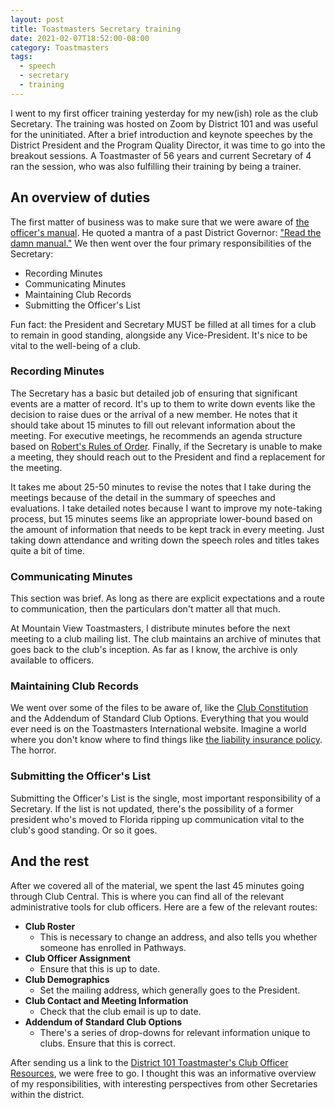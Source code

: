 ```yaml
---
layout: post
title: Toastmasters Secretary training
date: 2021-02-07T18:52:00-08:00
category: Toastmasters
tags:
  - speech
  - secretary
  - training
---
```


I went to my first officer training yesterday for my new(ish) role as the club
Secretary. The training was hosted on Zoom by District 101 and was useful for
the uninitiated. After a brief introduction and keynote speeches by the District
President and the Program Quality Director, it was time to go into the breakout
sessions. A Toastmaster of 56 years and current Secretary of 4 ran the session,
who was also fulfilling their training by being a trainer.

## An overview of duties

The first matter of business was to make sure that we were aware of [the
officer's manual][manual]. He quoted a mantra of a past District Governor:
["Read the damn manual."][rtdm] We then went over the four primary
responsibilities of the Secretary:

- Recording Minutes
- Communicating Minutes
- Maintaining Club Records
- Submitting the Officer's List

Fun fact: the President and Secretary MUST be filled at all times for a club to
remain in good standing, alongside any Vice-President. It's nice to be vital to
the well-being of a club.

### Recording Minutes

The Secretary has a basic but detailed job of ensuring that significant events
are a matter of record. It's up to them to write down events like the decision
to raise dues or the arrival of a new member. He notes that it should take about
15 minutes to fill out relevant information about the meeting. For executive
meetings, he recommends an agenda structure based on [Robert's Rules of
Order][rule-of-order]. Finally, if the Secretary is unable to make a meeting,
they should reach out to the President and find a replacement for the meeting.

It takes me about 25-50 minutes to revise the notes that I take during the
meetings because of the detail in the summary of speeches and evaluations. I
take detailed notes because I want to improve my note-taking process, but 15
minutes seems like an appropriate lower-bound based on the amount of information
that needs to be kept track in every meeting. Just taking down attendance and
writing down the speech roles and titles takes quite a bit of time.

### Communicating Minutes

This section was brief. As long as there are explicit expectations and a route
to communication, then the particulars don't matter all that much.

At Mountain View Toastmasters, I distribute minutes before the next meeting to a
club mailing list. The club maintains an archive of minutes that goes back to
the club's inception. As far as I know, the archive is only available to
officers.

### Maintaining Club Records

We went over some of the files to be aware of, like the [Club
Constitution][constitution] and the Addendum of Standard Club Options.
Everything that you would ever need is on the Toastmasters International
website. Imagine a world where you don't know where to find things like [the
liability insurance policy][liability]. The horror.

### Submitting the Officer's List

Submitting the Officer's List is the single, most important responsibility of a
Secretary. If the list is not updated, there's the possibility of a former
president who's moved to Florida ripping up communication vital to the club's
good standing. Or so it goes.

## And the rest

After we covered all of the material, we spent the last 45 minutes going through
Club Central. This is where you can find all of the relevant administrative
tools for club officers. Here are a few of the relevant routes:

- **Club Roster**
  - This is necessary to change an address, and also tells you whether someone
    has enrolled in Pathways.
- **Club Officer Assignment**
  - Ensure that this is up to date.
- **Club Demographics**
  - Set the mailing address, which generally goes to the President.
- **Club Contact and Meeting Information**
  - Check that the club email is up to date.
- **Addendum of Standard Club Options**
  - There's a series of drop-downs for relevant information unique to clubs.
    Ensure that this is correct.

After sending us a link to the [District 101 Toastmaster's Club Officer
Resources][resources], we were free to go. I thought this was an informative
overview of my responsibilities, with interesting perspectives from other
Secretaries within the district.

[manual]: https://www.toastmasters.org/resources/club-leadership-handbook
[rtdm]: https://en.wikipedia.org/wiki/RTFM
[rule-of-order]: https://en.wikipedia.org/wiki/Robert%27s_Rules_of_Order
[constitution]: https://www.toastmasters.org/leadership-central/governing-documents#ArticleIPurpose439
[liability]: https://www.toastmasters.org/leadership-central/general-finance/liability-insurance
[resources]: https://d101tm.org/club-officer-resources/
